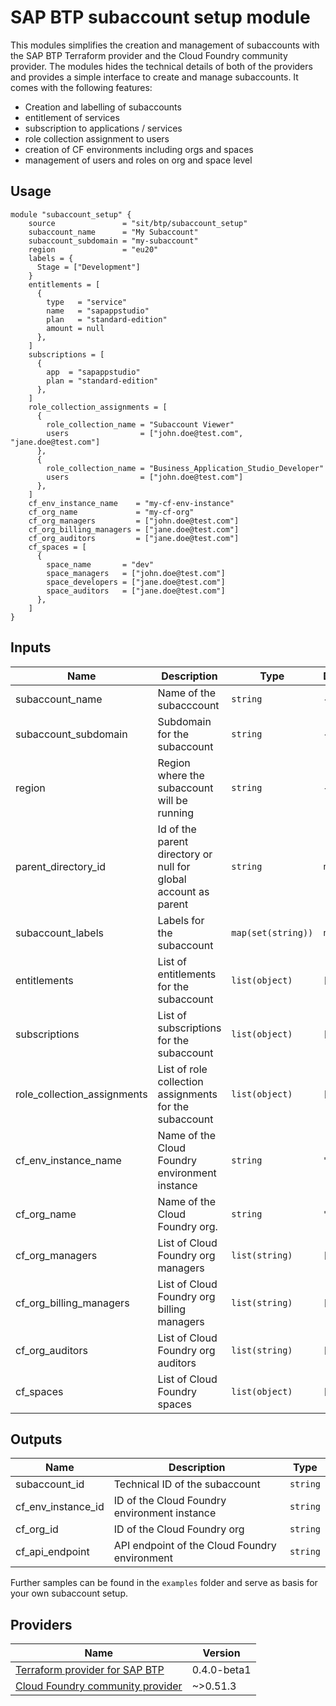 # SAP BTP subaccount setup module

This modules simplifies the creation and management of subaccounts with the SAP BTP Terraform provider and the Cloud Foundry community provider. The modules hides the technical details of both of the providers and provides a simple interface to create and manage subaccounts. It comes with the following features:

- Creation and labelling of subaccounts
- entitlement of services
- subscription to applications / services
- role collection assignment to users
- creation of CF environments including orgs and spaces
- management of users and roles on org and space level

## Usage

```hcl
module "subaccount_setup" {
    source               = "sit/btp/subaccount_setup"
    subaccount_name      = "My Subaccount"
    subaccount_subdomain = "my-subaccount"
    region               = "eu20"
    labels = {
      Stage = ["Development"]
    }
    entitlements = [
      {
        type   = "service"
        name   = "sapappstudio"
        plan   = "standard-edition"
        amount = null
      },
    ]
    subscriptions = [
      {
        app  = "sapappstudio"
        plan = "standard-edition"
      },
    ]
    role_collection_assignments = [
      {
        role_collection_name = "Subaccount Viewer"
        users                = ["john.doe@test.com", "jane.doe@test.com"]
      },
      {
        role_collection_name = "Business_Application_Studio_Developer"
        users                = ["john.doe@test.com"]
      },
    ]
    cf_env_instance_name    = "my-cf-env-instance"
    cf_org_name             = "my-cf-org"
    cf_org_managers         = ["john.doe@test.com"]
    cf_org_billing_managers = ["jane.doe@test.com"]
    cf_org_auditors         = ["jane.doe@test.com"]
    cf_spaces = [
      {
        space_name       = "dev"
        space_managers   = ["john.doe@test.com"]
        space_developers = ["jane.doe@test.com"]
        space_auditors   = ["jane.doe@test.com"]
      },
    ]
}
```

## Inputs

| Name                        | Description                                                     | Type               | Default |
| --------------------------- | --------------------------------------------------------------- | ------------------ | ------- |
| subaccount_name             | Name of the subacccount                                         | `string`           | -       |
| subaccount_subdomain        | Subdomain for the subaccount                                    | `string`           | -       |
| region                      | Region where the subaccount will be running                     | `string`           | -       |
| parent_directory_id         | Id of the parent directory or null for global account as parent | `string`           | `null`  |
| subaccount_labels           | Labels for the subaccount                                       | `map(set(string))` | `null`  |
| entitlements                | List of entitlements for the subaccount                         | `list(object)`     | `[]`    |
| subscriptions               | List of subscriptions for the subaccount                        | `list(object)`     | `[]`    |
| role_collection_assignments | List of role collection assignments for the subaccount          | `list(object)`     | `[]`    |
| cf_env_instance_name        | Name of the Cloud Foundry environment instance                  | `string`           | `""`    |
| cf_org_name                 | Name of the Cloud Foundry org.                                  | `string`           | `""`    |
| cf_org_managers             | List of Cloud Foundry org managers                              | `list(string)`     | `[]`    |
| cf_org_billing_managers     | List of Cloud Foundry org billing managers                      | `list(string)`     | `[]`    |
| cf_org_auditors             | List of Cloud Foundry org auditors                              | `list(string)`     | `[]`    |
| cf_spaces                   | List of Cloud Foundry spaces                                    | `list(object)`     | `[]`    |

## Outputs

| Name               | Description                                   | Type     |
| ------------------ | --------------------------------------------- | -------- |
| subaccount_id      | Technical ID of the subaccount                | `string` |
| cf_env_instance_id | ID of the Cloud Foundry environment instance  | `string` |
| cf_org_id          | ID of the Cloud Foundry org                   | `string` |
| cf_api_endpoint    | API endpoint of the Cloud Foundry environment | `string` |

Further samples can be found in the `examples` folder and serve as basis for your own subaccount setup.

## Providers

| Name                                                                                                                   | Version     |
| ---------------------------------------------------------------------------------------------------------------------- | ----------- |
| [Terraform provider for SAP BTP](https://registry.terraform.io/providers/SAP/btp/latest)                               | 0.4.0-beta1 |
| [Cloud Foundry community provider](https://registry.terraform.io/providers/cloudfoundry-community/cloudfoundry/latest) | ~>0.51.3    |
